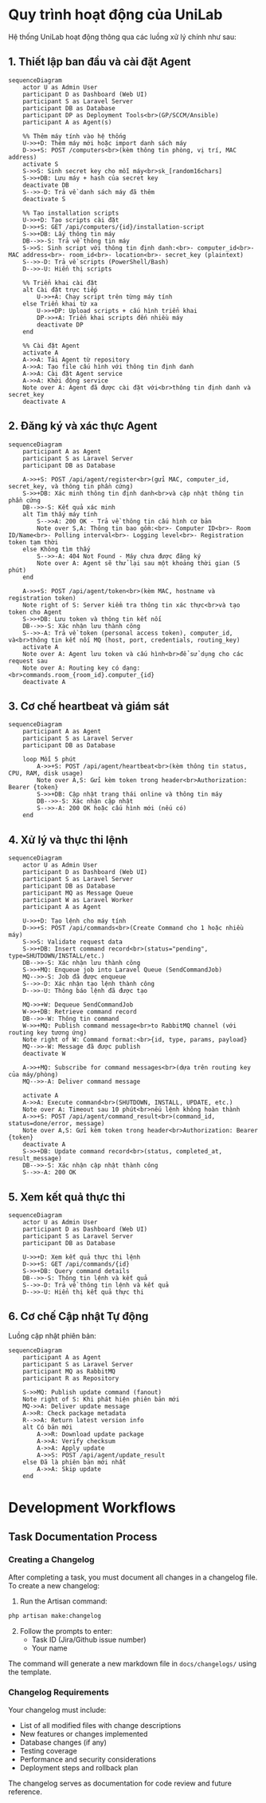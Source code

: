 # Quy trình hoạt động của UniLab

Hệ thống UniLab hoạt động thông qua các luồng xử lý chính như sau:

## 1. Thiết lập ban đầu và cài đặt Agent

```mermaid
sequenceDiagram
    actor U as Admin User
    participant D as Dashboard (Web UI)
    participant S as Laravel Server
    participant DB as Database
    participant DP as Deployment Tools<br>(GP/SCCM/Ansible)
    participant A as Agent(s)

    %% Thêm máy tính vào hệ thống
    U->>+D: Thêm máy mới hoặc import danh sách máy
    D->>+S: POST /computers<br>(kèm thông tin phòng, vị trí, MAC address)
    activate S
    S->>S: Sinh secret key cho mỗi máy<br>sk_[random16chars]
    S->>+DB: Lưu máy + hash của secret key
    deactivate DB
    S-->>-D: Trả về danh sách máy đã thêm
    deactivate S

    %% Tạo installation scripts
    U->>+D: Tạo scripts cài đặt
    D->>+S: GET /api/computers/{id}/installation-script
    S->>+DB: Lấy thông tin máy
    DB-->>-S: Trả về thông tin máy
    S->>S: Sinh script với thông tin định danh:<br>- computer_id<br>- MAC address<br>- room_id<br>- location<br>- secret_key (plaintext)
    S-->>-D: Trả về scripts (PowerShell/Bash)
    D-->>-U: Hiển thị scripts

    %% Triển khai cài đặt
    alt Cài đặt trực tiếp
        U->>+A: Chạy script trên từng máy tính
    else Triển khai từ xa
        U->>+DP: Upload scripts + cấu hình triển khai
        DP->>+A: Triển khai scripts đến nhiều máy
        deactivate DP
    end

    %% Cài đặt Agent
    activate A
    A->>A: Tải Agent từ repository
    A->>A: Tạo file cấu hình với thông tin định danh
    A->>A: Cài đặt Agent service
    A->>A: Khởi động service
    Note over A: Agent đã được cài đặt với<br>thông tin định danh và secret_key
    deactivate A
```

## 2. Đăng ký và xác thực Agent

```mermaid
sequenceDiagram
    participant A as Agent
    participant S as Laravel Server
    participant DB as Database

    A->>+S: POST /api/agent/register<br>(gửi MAC, computer_id, secret_key, và thông tin phần cứng)
    S->>+DB: Xác minh thông tin định danh<br>và cập nhật thông tin phần cứng
    DB-->>-S: Kết quả xác minh
    alt Tìm thấy máy tính
        S-->>A: 200 OK - Trả về thông tin cấu hình cơ bản
        Note over S,A: Thông tin bao gồm:<br>- Computer ID<br>- Room ID/Name<br>- Polling interval<br>- Logging level<br>- Registration token tạm thời
    else Không tìm thấy
        S-->>-A: 404 Not Found - Máy chưa được đăng ký
        Note over A: Agent sẽ thử lại sau một khoảng thời gian (5 phút)
    end

    A->>+S: POST /api/agent/token<br>(kèm MAC, hostname và registration token)
    Note right of S: Server kiểm tra thông tin xác thực<br>và tạo token cho Agent
    S->>+DB: Lưu token và thông tin kết nối
    DB-->>-S: Xác nhận lưu thành công
    S-->>-A: Trả về token (personal access token), computer_id, và<br>thông tin kết nối MQ (host, port, credentials, routing_key)
    activate A
    Note over A: Agent lưu token và cấu hình<br>để sử dụng cho các request sau
    Note over A: Routing key có dạng:<br>commands.room_{room_id}.computer_{id}
    deactivate A
```

## 3. Cơ chế heartbeat và giám sát

```mermaid
sequenceDiagram
    participant A as Agent
    participant S as Laravel Server
    participant DB as Database

    loop Mỗi 5 phút
        A->>+S: POST /api/agent/heartbeat<br>(kèm thông tin status, CPU, RAM, disk usage)
        Note over A,S: Gửi kèm token trong header<br>Authorization: Bearer {token}
        S->>+DB: Cập nhật trạng thái online và thông tin máy
        DB-->>-S: Xác nhận cập nhật
        S-->>-A: 200 OK hoặc cấu hình mới (nếu có)
    end
```

## 4. Xử lý và thực thi lệnh

```mermaid
sequenceDiagram
    actor U as Admin User
    participant D as Dashboard (Web UI)
    participant S as Laravel Server
    participant DB as Database
    participant MQ as Message Queue
    participant W as Laravel Worker
    participant A as Agent

    U->>+D: Tạo lệnh cho máy tính
    D->>+S: POST /api/commands<br>(Create Command cho 1 hoặc nhiều máy)
    S->>S: Validate request data
    S->>+DB: Insert command record<br>(status="pending", type=SHUTDOWN/INSTALL/etc.)
    DB-->>-S: Xác nhận lưu thành công
    S->>+MQ: Enqueue job into Laravel Queue (SendCommandJob)
    MQ-->>-S: Job đã được enqueue
    S-->>-D: Xác nhận tạo lệnh thành công
    D-->>-U: Thông báo lệnh đã được tạo

    MQ->>+W: Dequeue SendCommandJob
    W->>+DB: Retrieve command record
    DB-->>-W: Thông tin command
    W->>+MQ: Publish command message<br>to RabbitMQ channel (với routing key tương ứng)
    Note right of W: Command format:<br>{id, type, params, payload}
    MQ-->>-W: Message đã được publish
    deactivate W

    A->>+MQ: Subscribe for command messages<br>(dựa trên routing key của máy/phòng)
    MQ-->>-A: Deliver command message

    activate A
    A->>A: Execute command<br>(SHUTDOWN, INSTALL, UPDATE, etc.)
    Note over A: Timeout sau 10 phút<br>nếu lệnh không hoàn thành
    A->>+S: POST /api/agent/command_result<br>(command_id, status=done/error, message)
    Note over A,S: Gửi kèm token trong header<br>Authorization: Bearer {token}
    deactivate A
    S->>+DB: Update command record<br>(status, completed_at, result_message)
    DB-->>-S: Xác nhận cập nhật thành công
    S-->>-A: 200 OK
```

## 5. Xem kết quả thực thi

```mermaid
sequenceDiagram
    actor U as Admin User
    participant D as Dashboard (Web UI)
    participant S as Laravel Server
    participant DB as Database

    U->>+D: Xem kết quả thực thi lệnh
    D->>+S: GET /api/commands/{id}
    S->>+DB: Query command details
    DB-->>-S: Thông tin lệnh và kết quả
    S-->>-D: Trả về thông tin lệnh và kết quả
    D-->>-U: Hiển thị kết quả thực thi
```

## 6. Cơ chế Cập nhật Tự động

Luồng cập nhật phiên bản:

```mermaid
sequenceDiagram
    participant A as Agent
    participant S as Laravel Server
    participant MQ as RabbitMQ
    participant R as Repository

    S->>MQ: Publish update command (fanout)
    Note right of S: Khi phát hiện phiên bản mới
    MQ->>A: Deliver update message
    A->>R: Check package metadata
    R-->>A: Return latest version info
    alt Có bản mới
        A->>R: Download update package
        A->>A: Verify checksum
        A->>A: Apply update
        A->>S: POST /api/agent/update_result
    else Đã là phiên bản mới nhất
        A->>A: Skip update
    end
```

# Development Workflows

## Task Documentation Process

### Creating a Changelog

After completing a task, you must document all changes in a changelog file. To create a new changelog:

1. Run the Artisan command:
```bash
php artisan make:changelog
```

2. Follow the prompts to enter:
   - Task ID (Jira/Github issue number)
   - Your name

The command will generate a new markdown file in `docs/changelogs/` using the template.

### Changelog Requirements

Your changelog must include:
- List of all modified files with change descriptions
- New features or changes implemented
- Database changes (if any)
- Testing coverage
- Performance and security considerations
- Deployment steps and rollback plan

The changelog serves as documentation for code review and future reference.
